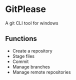 # GitPlease
A git CLI tool for windows

## Functions
- Create a repository
- Stage files
- Commit
- Manage branches
- Manage remote repositories
